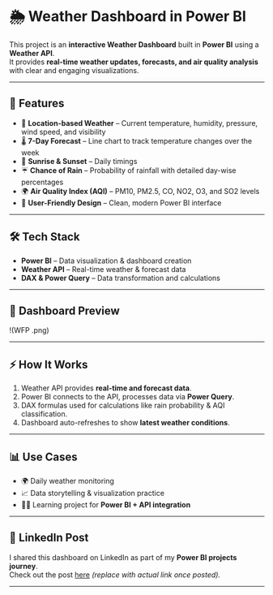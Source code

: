# 🌦️ Weather Dashboard in Power BI   


This project is an **interactive Weather Dashboard** built in **Power BI** using a **Weather API**.  
It provides **real-time weather updates, forecasts, and air quality analysis** with clear and engaging visualizations.  

---

## 🚀 Features  

- 📍 **Location-based Weather** – Current temperature, humidity, pressure, wind speed, and visibility  
- 🌡️ **7-Day Forecast** – Line chart to track temperature changes over the week  
- 🌅 **Sunrise & Sunset** – Daily timings  
- ☔ **Chance of Rain** – Probability of rainfall with detailed day-wise percentages  
- 🌍 **Air Quality Index (AQI)** – PM10, PM2.5, CO, NO2, O3, and SO2 levels  
- 🔎 **User-Friendly Design** – Clean, modern Power BI interface  

---

## 🛠️ Tech Stack  

- **Power BI** – Data visualization & dashboard creation  
- **Weather API** – Real-time weather & forecast data  
- **DAX & Power Query** – Data transformation and calculations  

---

## 📸 Dashboard Preview  

!(WFP .png)  

---

## ⚡ How It Works  

1. Weather API provides **real-time and forecast data**.  
2. Power BI connects to the API, processes data via **Power Query**.  
3. DAX formulas used for calculations like rain probability & AQI classification.  
4. Dashboard auto-refreshes to show **latest weather conditions**.  

---

## 📊 Use Cases  

- 🌍 Daily weather monitoring  
- 📈 Data storytelling & visualization practice  
- 🧑‍💻 Learning project for **Power BI + API integration**  

---

## 🔗 LinkedIn Post  

I shared this dashboard on LinkedIn as part of my **Power BI projects journey**.  
Check out the post [here](https://www.linkedin.com/posts/anuj-yadav-7a7993309_powerbi-dataanalytics-datavisualization-activity-7378564238853918720-qISA?utm_source=share&utm_medium=member_desktop&rcm=ACoAAE6iLa8B0MKsjEFp93wfv2gF4UIBrDLriHQ) *(replace with actual link once posted).*  

---



